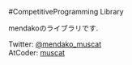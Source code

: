 #CompetitiveProgramming Library

mendakoのライブラリです.

Twitter: [@mendako_muscat](https://twitter.com/mendako_muscat)  
AtCoder: [muscat](https://atcoder.jp/users/muscat)
